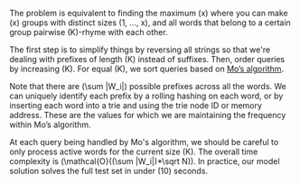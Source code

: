 The problem is equivalent to finding the maximum \(x\) where you can make \(x\) groups with distinct sizes \(1, ..., x\), and all words that belong to a certain group pairwise \(K\)-rhyme with each other.

The first step is to simplify things by reversing all strings so that we're dealing with prefixes of length \(K\) instead of suffixes. Then, order queries by increasing \(K\). For equal \(K\), we sort queries based on [Mo’s algorithm](https://cp-algorithms.com/data_structures/sqrt_decomposition.html#mos-algorithm).

Note that there are \(\sum |W_i|\) possible prefixes across all the words. We can uniquely identify each prefix by a rolling hashing on each word, or by inserting each word into a trie and using the trie node ID or memory address. These are the values for which we are maintaining the frequency within Mo’s algorithm.

At each query being handled by Mo's algorithm, we should be careful to only process active words for the current size \(K\). The overall time complexity is \(\mathcal{O}((\sum |W_i|)*\sqrt N)\). In practice, our model solution solves the full test set in under \(10\) seconds.
